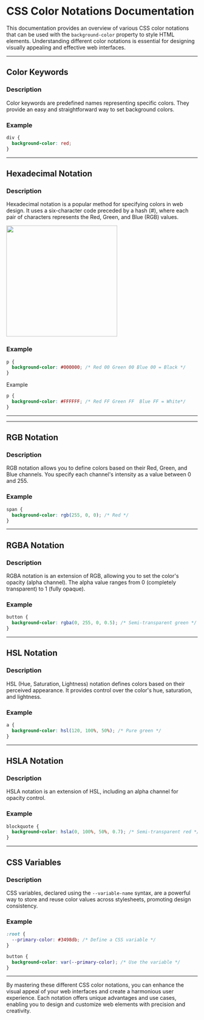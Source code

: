 # CSS Color Notations Documentation

This documentation provides an overview of various CSS color notations that can be used with the `background-color` property to style HTML elements. Understanding different color notations is essential for designing visually appealing and effective web interfaces.

---

## Color Keywords

### Description

Color keywords are predefined names representing specific colors. They provide an easy and straightforward way to set background colors.

### Example

```css
div {
  background-color: red;
}
```

---

## Hexadecimal Notation

### Description

Hexadecimal notation is a popular method for specifying colors in web design. It uses a six-character code preceded by a hash (#), where each pair of characters represents the Red, Green, and Blue (RGB) values.

<img title="" src="file:///C:/Users/user/AppData/Roaming/marktext/images/2023-11-05-08-03-26-image.png" alt="" data-align="left" width="292">

### Example

```css
p {
  background-color: #000000; /* Red 00 Green 00 Blue 00 = Black */
}
```

Example

```css
p {
  background-color: #FFFFFF; /* Red FF Green FF  Blue FF = White*/
}
```

---  

---

## RGB Notation

### Description

RGB notation allows you to define colors based on their Red, Green, and Blue channels. You specify each channel's intensity as a value between 0 and 255.

### Example

```css
span {
  background-color: rgb(255, 0, 0); /* Red */
}
```

---

## RGBA Notation

### Description

RGBA notation is an extension of RGB, allowing you to set the color's opacity (alpha channel). The alpha value ranges from 0 (completely transparent) to 1 (fully opaque).

### Example

```css
button {
  background-color: rgba(0, 255, 0, 0.5); /* Semi-transparent green */
}
```

---

## HSL Notation

### Description

HSL (Hue, Saturation, Lightness) notation defines colors based on their perceived appearance. It provides control over the color's hue, saturation, and lightness.

### Example

```css
a {
  background-color: hsl(120, 100%, 50%); /* Pure green */
}
```

---

## HSLA Notation

### Description

HSLA notation is an extension of HSL, including an alpha channel for opacity control.

### Example

```css
blockquote {
  background-color: hsla(0, 100%, 50%, 0.7); /* Semi-transparent red */
}
```

---

## CSS Variables

### Description

CSS variables, declared using the `--variable-name` syntax, are a powerful way to store and reuse color values across stylesheets, promoting design consistency.

### Example

```css
:root {
  --primary-color: #3498db; /* Define a CSS variable */
}

button {
  background-color: var(--primary-color); /* Use the variable */
}
```

---

By mastering these different CSS color notations, you can enhance the visual appeal of your web interfaces and create a harmonious user experience. Each notation offers unique advantages and use cases, enabling you to design and customize web elements with precision and creativity.
